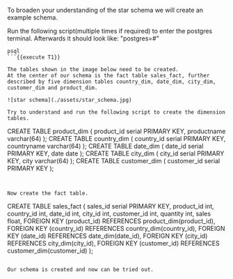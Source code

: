 To broaden your understanding of the star schema we will create an example schema.

Run the following script(multiple times if required) to enter the postgres terminal. Afterwards it should look like: "postgres=#"
```
psql
```{{execute T1}}

The tables shown in the image below need to be created.
At the center of our schema is the fact table sales_fact, further described by five dimension tables country_dim, date_dim, city_dim, customer_dim and product_dim.

![star schema](./assets/star_schema.jpg)

Try to understand and run the following script to create the dimension tables.
```
CREATE TABLE product_dim
(
   product_id serial PRIMARY KEY,
   productname varchar(64)
);
CREATE TABLE country_dim
(
   country_id serial PRIMARY KEY,
   countryname varchar(64)
);
CREATE TABLE date_dim
(
   date_id serial PRIMARY KEY,
   date date
);
CREATE TABLE city_dim
(
   city_id serial PRIMARY KEY,
   city varchar(64)
);
CREATE TABLE customer_dim
(
   customer_id serial PRIMARY KEY
);
```{{execute T1}}


Now create the fact table.
```
CREATE TABLE sales_fact
(
   sales_id serial PRIMARY KEY,
   product_id int,
   country_id int,
   date_id int,
   city_id int,
   customer_id int,
   quantity int,
   sales float,
   FOREIGN KEY (product_id) REFERENCES product_dim(product_id),
   FOREIGN KEY (country_id) REFERENCES country_dim(country_id),
   FOREIGN KEY (date_id) REFERENCES date_dim(date_id),
   FOREIGN KEY (city_id) REFERENCES city_dim(city_id),
   FOREIGN KEY (customer_id) REFERENCES customer_dim(customer_id)
);
```{{execute T1}}

Our schema is created and now can be tried out.